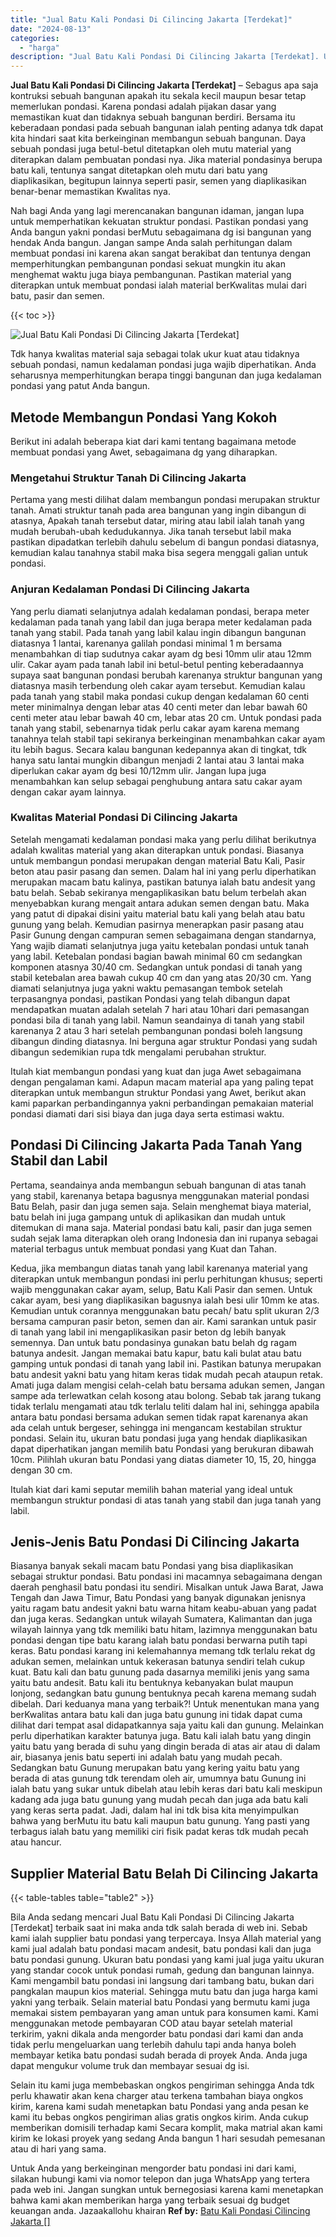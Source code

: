 ```yaml
---
title: "Jual Batu Kali Pondasi Di Cilincing Jakarta [Terdekat]"
date: "2024-08-13"
categories: 
  - "harga"
description: "Jual Batu Kali Pondasi Di Cilincing Jakarta [Terdekat]. Untuk Anda yang berkeinginan mengorder batu pondasi ini dari kami, silakan hubungi kami via nomor tel..."
---
```


**Jual Batu Kali Pondasi Di Cilincing Jakarta \[Terdekat\]** – Sebagus apa saja kontruksi sebuah bangunan apakah itu sekala kecil maupun besar tetap memerlukan pondasi. Karena pondasi adalah pijakan dasar yang memastikan kuat dan tidaknya sebuah bangunan berdiri. Bersama itu keberadaan pondasi pada sebuah bangunan ialah penting adanya tdk dapat kita hindari saat kita berkeinginan membangun sebuah bangunan. Daya sebuah pondasi juga betul-betul ditetapkan oleh mutu material yang diterapkan dalam pembuatan pondasi nya. Jika material pondasinya berupa batu kali, tentunya sangat ditetapkan oleh mutu dari batu yang diaplikasikan, begitupun lainnya seperti pasir, semen yang diaplikasikan benar-benar memastikan Kwalitas nya.

Nah bagi Anda yang lagi merencanakan bangunan idaman, jangan lupa untuk memperhatikan kekuatan struktur pondasi. Pastikan pondasi yang Anda bangun yakni pondasi berMutu sebagaimana dg isi bangunan yang hendak Anda bangun. Jangan sampe Anda salah perhitungan dalam membuat pondasi ini karena akan sangat berakibat dan tentunya dengan memperhitungkan pembangunan pondasi sekuat mungkin itu akan menghemat waktu juga biaya pembangunan. Pastikan material yang diterapkan untuk membuat pondasi ialah material berKwalitas mulai dari batu, pasir dan semen.

{{< toc >}}

![Jual Batu Kali Pondasi Di Cilincing Jakarta [Terdekat]](/images/jual-batu-kali-04.png)

Tdk hanya kwalitas material saja sebagai tolak ukur kuat atau tidaknya sebuah pondasi, namun kedalaman pondasi juga wajib diperhatikan. Anda seharusnya memperhitungkan berapa tinggi bangunan dan juga kedalaman pondasi yang patut Anda bangun.

## Metode Membangun Pondasi Yang Kokoh

Berikut ini adalah beberapa kiat dari kami tentang bagaimana metode membuat pondasi yang Awet, sebagaimana dg yang diharapkan.

### Mengetahui Struktur Tanah Di Cilincing Jakarta

Pertama yang mesti dilihat dalam membangun pondasi merupakan struktur tanah. Amati struktur tanah pada area bangunan yang ingin dibangun di atasnya, Apakah tanah tersebut datar, miring atau labil ialah tanah yang mudah berubah-ubah kedudukannya. Jika tanah tersebut labil maka pastikan dipadatkan terlebih dahulu sebelum di bangun pondasi diatasnya, kemudian kalau tanahnya stabil maka bisa segera menggali galian untuk pondasi.

### Anjuran Kedalaman Pondasi Di Cilincing Jakarta

Yang perlu diamati selanjutnya adalah kedalaman pondasi, berapa meter kedalaman pada tanah yang labil dan juga berapa meter kedalaman pada tanah yang stabil. Pada tanah yang labil kalau ingin dibangun bangunan diatasnya 1 lantai, karenanya galilah pondasi minimal 1 m bersama menambahkan di tiap sudutnya cakar ayam dg besi 10mm ulir atau 12mm ulir. Cakar ayam pada tanah labil ini betul-betul penting keberadaannya supaya saat bangunan pondasi berubah karenanya struktur bangunan yang diatasnya masih terbendung oleh cakar ayam tersebut. Kemudian kalau pada tanah yang stabil maka pondasi cukup dengan kedalaman 60 centi meter minimalnya dengan lebar atas 40 centi meter dan lebar bawah 60 centi meter atau lebar bawah 40 cm, lebar atas 20 cm. Untuk pondasi pada tanah yang stabil, sebenarnya tidak perlu cakar ayam karena memang tanahnya telah stabil tapi sekiranya berkeinginan menambahkan cakar ayam itu lebih bagus. Secara kalau bangunan kedepannya akan di tingkat, tdk hanya satu lantai mungkin dibangun menjadi 2 lantai atau 3 lantai maka diperlukan cakar ayam dg besi 10/12mm ulir. Jangan lupa juga menambahkan kan selup sebagai penghubung antara satu cakar ayam dengan cakar ayam lainnya.

### Kwalitas Material Pondasi Di Cilincing Jakarta

Setelah mengamati kedalaman pondasi maka yang perlu dilihat berikutnya adalah kwalitas material yang akan diterapkan untuk pondasi. Biasanya untuk membangun pondasi merupakan dengan material Batu Kali, Pasir beton atau pasir pasang dan semen. Dalam hal ini yang perlu diperhatikan merupakan macam batu kalinya, pastikan batunya ialah batu andesit yang batu belah. Sebab sekiranya mengaplikasikan batu belum terbelah akan menyebabkan kurang mengait antara adukan semen dengan batu. Maka yang patut di dipakai disini yaitu material batu kali yang belah atau batu gunung yang belah. Kemudian pasirnya menerapkan pasir pasang atau Pasir Gunung dengan campuran semen sebagaimana dengan standarnya, Yang wajib diamati selanjutnya juga yaitu ketebalan pondasi untuk tanah yang labil. Ketebalan pondasi bagian bawah minimal 60 cm sedangkan komponen atasnya 30/40 cm. Sedangkan untuk pondasi di tanah yang stabil ketebalan area bawah cukup 40 cm dan yang atas 20/30 cm. Yang diamati selanjutnya juga yakni waktu pemasangan tembok setelah terpasangnya pondasi, pastikan Pondasi yang telah dibangun dapat mendapatkan muatan adalah setelah 7 hari atau 10hari dari pemasangan pondasi bila di tanah yang labil. Namun seandainya di tanah yang stabil karenanya 2 atau 3 hari setelah pembangunan pondasi boleh langsung dibangun dinding diatasnya. Ini berguna agar struktur Pondasi yang sudah dibangun sedemikian rupa tdk mengalami perubahan struktur.

Itulah kiat membangun pondasi yang kuat dan juga Awet sebagaimana dengan pengalaman kami. Adapun macam material apa yang paling tepat diterapkan untuk membangun struktur Pondasi yang Awet, berikut akan kami paparkan perbandingannya yakni perbandingan pemakaian material pondasi diamati dari sisi biaya dan juga daya serta estimasi waktu.

## Pondasi Di Cilincing Jakarta Pada Tanah Yang Stabil dan Labil

Pertama, seandainya anda membangun sebuah bangunan di atas tanah yang stabil, karenanya betapa bagusnya menggunakan material pondasi Batu Belah, pasir dan juga semen saja. Selain menghemat biaya material, batu belah ini juga gampang untuk di aplikasikan dan mudah untuk ditemukan di mana saja. Material pondasi batu kali, pasir dan juga semen sudah sejak lama diterapkan oleh orang Indonesia dan ini rupanya sebagai material terbagus untuk membuat pondasi yang Kuat dan Tahan.

Kedua, jika membangun diatas tanah yang labil karenanya material yang diterapkan untuk membangun pondasi ini perlu perhitungan khusus; seperti wajib menggunakan cakar ayam, selup, Batu Kali Pasir dan semen. Untuk cakar ayam, besi yang diaplikasikan bagusnya ialah besi ulir 10mm ke atas. Kemudian untuk corannya menggunakan batu pecah/ batu split ukuran 2/3 bersama campuran pasir beton, semen dan air. Kami sarankan untuk pasir di tanah yang labil ini mengaplikasikan pasir beton dg lebih banyak semennya. Dan untuk batu pondasinya gunakan batu belah dg ragam batunya andesit. Jangan memakai batu kapur, batu kali bulat atau batu gamping untuk pondasi di tanah yang labil ini. Pastikan batunya merupakan batu andesit yakni batu yang hitam keras tidak mudah pecah ataupun retak. Amati juga dalam mengisi celah-celah batu bersama adukan semen, Jangan sampe ada terlewatkan celah kosong atau bolong. Sebab tak jarang tukang tidak terlalu mengamati atau tdk terlalu teliti dalam hal ini, sehingga apabila antara batu pondasi bersama adukan semen tidak rapat karenanya akan ada celah untuk bergeser, sehingga ini mengancam kestabilan struktur pondasi. Selain itu, ukuran batu pondasi juga yang hendak diaplikasikan dapat diperhatikan jangan memilih batu Pondasi yang berukuran dibawah 10cm. Pilihlah ukuran batu Pondasi yang diatas diameter 10, 15, 20, hingga dengan 30 cm.

Itulah kiat dari kami seputar memilih bahan material yang ideal untuk membangun struktur pondasi di atas tanah yang stabil dan juga tanah yang labil.

## Jenis-Jenis Batu Pondasi Di Cilincing Jakarta

Biasanya banyak sekali macam batu Pondasi yang bisa diaplikasikan sebagai struktur pondasi. Batu pondasi ini macamnya sebagaimana dengan daerah penghasil batu pondasi itu sendiri. Misalkan untuk Jawa Barat, Jawa Tengah dan Jawa Timur, Batu Pondasi yang banyak digunakan jenisnya yaitu ragam batu andesit yakni batu warna hitam keabu-abuan yang padat dan juga keras. Sedangkan untuk wilayah Sumatera, Kalimantan dan juga wilayah lainnya yang tdk memiliki batu hitam, lazimnya menggunakan batu pondasi dengan tipe batu karang ialah batu pondasi berwarna putih tapi keras. Batu pondasi karang ini kelemahannya memang tdk terlalu rekat dg adukan semen, melainkan untuk kekerasan batunya sendiri telah cukup kuat. Batu kali dan batu gunung pada dasarnya memiliki jenis yang sama yaitu batu andesit. Batu kali itu bentuknya kebanyakan bulat maupun lonjong, sedangkan batu gunung bentuknya pecah karena memang sudah dibelah. Dari keduanya mana yang terbaik?! Untuk menentukan mana yang berKwalitas antara batu kali dan juga batu gunung ini tidak dapat cuma dilihat dari tempat asal didapatkannya saja yaitu kali dan gunung. Melainkan perlu diperhatikan karakter batunya juga. Batu kali ialah batu yang dingin yaitu batu yang berada di suhu yang dingin berada di atas air atau di dalam air, biasanya jenis batu seperti ini adalah batu yang mudah pecah. Sedangkan batu Gunung merupakan batu yang kering yaitu batu yang berada di atas gunung tdk terendam oleh air, umumnya batu Gunung ini ialah batu yang sukar untuk dibelah atau lebih keras dari batu kali meskipun kadang ada juga batu gunung yang mudah pecah dan juga ada batu kali yang keras serta padat. Jadi, dalam hal ini tdk bisa kita menyimpulkan bahwa yang berMutu itu batu kali maupun batu gunung. Yang pasti yang terbagus ialah batu yang memiliki ciri fisik padat keras tdk mudah pecah atau hancur.

## Supplier Material Batu Belah Di Cilincing Jakarta

{{< table-tables table="table2" >}}

Bila Anda sedang mencari Jual Batu Kali Pondasi Di Cilincing Jakarta \[Terdekat\] terbaik saat ini maka anda tdk salah berada di web ini. Sebab kami ialah supplier batu pondasi yang terpercaya. Insya Allah material yang kami jual adalah batu pondasi macam andesit, batu pondasi kali dan juga batu pondasi gunung. Ukuran batu pondasi yang kami jual juga yaitu ukuran yang standar cocok untuk pondasi rumah, gedung dan bangunan lainnya. Kami mengambil batu pondasi ini langsung dari tambang batu, bukan dari pangkalan maupun kios material. Sehingga mutu batu dan juga harga kami yakni yang terbaik. Selain material batu Pondasi yang bermutu kami juga memakai sistem pembayaran yang aman untuk para konsumen kami. Kami menggunakan metode pembayaran COD atau bayar setelah material terkirim, yakni dikala anda mengorder batu pondasi dari kami dan anda tidak perlu mengeluarkan uang terlebih dahulu tapi anda hanya boleh membayar ketika batu pondasi sudah berada di proyek Anda. Anda juga dapat mengukur volume truk dan membayar sesuai dg isi.

Selain itu kami juga membebaskan ongkos pengiriman sehingga Anda tdk perlu khawatir akan kena charger atau terkena tambahan biaya ongkos kirim, karena kami sudah menetapkan batu Pondasi yang anda pesan ke kami itu bebas ongkos pengiriman alias gratis ongkos kirim. Anda cukup memberikan domisili terhadap kami Secara komplit, maka matrial akan kami kirim ke lokasi proyek yang sedang Anda bangun 1 hari sesudah pemesanan atau di hari yang sama.

Untuk Anda yang berkeinginan mengorder batu pondasi ini dari kami, silakan hubungi kami via nomor telepon dan juga WhatsApp yang tertera pada web ini. Jangan sungkan untuk bernegosiasi karena kami menetapkan bahwa kami akan memberikan harga yang terbaik sesuai dg budget keuangan anda. Jazaakallohu khairan
**Ref by:** [Batu Kali Pondasi Cilincing Jakarta []](https://id.wikipedia.org/wiki/Batu)
